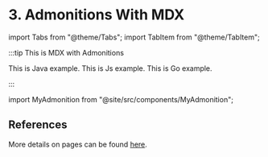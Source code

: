 # 3. Admonitions With MDX

import Tabs from "@theme/Tabs";
import TabItem from "@theme/TabItem";

:::tip This is MDX with Admonitions

<Tabs>
    <TabItem value="java" label="Java">This is Java example.</TabItem>
    <TabItem value="js" label="Js">This is Js example.</TabItem>
    <TabItem value="go" label="Go">This is Go example.</TabItem>

</Tabs>

:::


import MyAdmonition from "@site/src/components/MyAdmonition";

<MyAdmonition/>


## References
More details on pages can be found [here](https://docusaurus.io/docs/markdown-features/admonitions).
